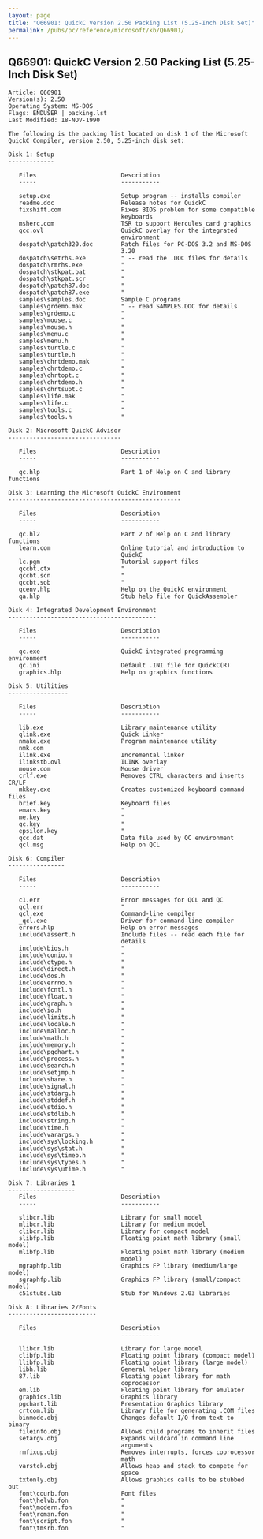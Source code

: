 ```yaml
---
layout: page
title: "Q66901: QuickC Version 2.50 Packing List (5.25-Inch Disk Set)"
permalink: /pubs/pc/reference/microsoft/kb/Q66901/
---
```


## Q66901: QuickC Version 2.50 Packing List (5.25-Inch Disk Set)

	Article: Q66901
	Version(s): 2.50
	Operating System: MS-DOS
	Flags: ENDUSER | packing.lst
	Last Modified: 18-NOV-1990
	
	The following is the packing list located on disk 1 of the Microsoft
	QuickC Compiler, version 2.50, 5.25-inch disk set:
	
	Disk 1: Setup
	-------------
	
	   Files                        Description
	   -----                        -----------
	
	   setup.exe                    Setup program -- installs compiler
	   readme.doc                   Release notes for QuickC
	   fixshift.com                 Fixes BIOS problem for some compatible
	                                keyboards
	   msherc.com                   TSR to support Hercules card graphics
	   qcc.ovl                      QuickC overlay for the integrated
	                                environment
	   dospatch\patch320.doc        Patch files for PC-DOS 3.2 and MS-DOS
	                                3.20
	   dospatch\setrhs.exe          " -- read the .DOC files for details
	   dospatch\rmrhs.exe           "
	   dospatch\stkpat.bat          "
	   dospatch\stkpat.scr          "
	   dospatch\patch87.doc         "
	   dospatch\patch87.exe         "
	   samples\samples.doc          Sample C programs
	   samples\grdemo.mak           " -- read SAMPLES.DOC for details
	   samples\grdemo.c             "
	   samples\mouse.c              "
	   samples\mouse.h              "
	   samples\menu.c               "
	   samples\menu.h               "
	   samples\turtle.c             "
	   samples\turtle.h             "
	   samples\chrtdemo.mak         "
	   samples\chrtdemo.c           "
	   samples\chrtopt.c            "
	   samples\chrtdemo.h           "
	   samples\chrtsupt.c           "
	   samples\life.mak             "
	   samples\life.c               "
	   samples\tools.c              "
	   samples\tools.h              "
	
	Disk 2: Microsoft QuickC Advisor
	--------------------------------
	
	   Files                        Description
	   -----                        -----------
	
	   qc.hlp                       Part 1 of Help on C and library functions
	
	Disk 3: Learning the Microsoft QuickC Environment
	-------------------------------------------------
	
	   Files                        Description
	   -----                        -----------
	
	   qc.hl2                       Part 2 of Help on C and library functions
	   learn.com                    Online tutorial and introduction to
	                                QuickC
	   lc.pgm                       Tutorial support files
	   qccbt.ctx                    "
	   qccbt.scn                    "
	   qccbt.sob                    "
	   qcenv.hlp                    Help on the QuickC environment
	   qa.hlp                       Stub help file for QuickAssembler
	
	Disk 4: Integrated Development Environment
	------------------------------------------
	
	   Files                        Description
	   -----                        -----------
	
	   qc.exe                       QuickC integrated programming environment
	   qc.ini                       Default .INI file for QuickC(R)
	   graphics.hlp                 Help on graphics functions
	
	Disk 5: Utilities
	-----------------
	
	   Files                        Description
	   -----                        -----------
	
	   lib.exe                      Library maintenance utility
	   qlink.exe                    Quick Linker
	   nmake.exe                    Program maintenance utility
	   nmk.com
	   ilink.exe                    Incremental linker
	   ilinkstb.ovl                 ILINK overlay
	   mouse.com                    Mouse driver
	   crlf.exe                     Removes CTRL characters and inserts CR/LF
	   mkkey.exe                    Creates customized keyboard command files
	   brief.key                    Keyboard files
	   emacs.key                    "
	   me.key                       "
	   qc.key                       "
	   epsilon.key                  "
	   qcc.dat                      Data file used by QC environment
	   qcl.msg                      Help on QCL
	
	Disk 6: Compiler
	----------------
	
	   Files                        Description
	   -----                        -----------
	
	   c1.err                       Error messages for QCL and QC
	   qcl.err                      "
	   qcl.exe                      Command-line compiler
	   _qcl.exe                     Driver for command-line compiler
	   errors.hlp                   Help on error messages
	   include\assert.h             Include files -- read each file for
	                                details
	   include\bios.h               "
	   include\conio.h              "
	   include\ctype.h              "
	   include\direct.h             "
	   include\dos.h                "
	   include\errno.h              "
	   include\fcntl.h              "
	   include\float.h              "
	   include\graph.h              "
	   include\io.h                 "
	   include\limits.h             "
	   include\locale.h             "
	   include\malloc.h             "
	   include\math.h               "
	   include\memory.h             "
	   include\pgchart.h            "
	   include\process.h            "
	   include\search.h             "
	   include\setjmp.h             "
	   include\share.h              "
	   include\signal.h             "
	   include\stdarg.h             "
	   include\stddef.h             "
	   include\stdio.h              "
	   include\stdlib.h             "
	   include\string.h             "
	   include\time.h               "
	   include\varargs.h            "
	   include\sys\locking.h        "
	   include\sys\stat.h           "
	   include\sys\timeb.h          "
	   include\sys\types.h          "
	   include\sys\utime.h          "
	
	Disk 7: Libraries 1
	-------------------
	   Files                        Description
	   -----                        -----------
	
	   slibcr.lib                   Library for small model
	   mlibcr.lib                   Library for medium model
	   clibcr.lib                   Library for compact model
	   slibfp.lib                   Floating point math library (small model)
	   mlibfp.lib                   Floating point math library (medium
	                                model)
	   mgraphfp.lib                 Graphics FP library (medium/large model)
	   sgraphfp.lib                 Graphics FP library (small/compact model)
	   c51stubs.lib                 Stub for Windows 2.03 libraries
	
	Disk 8: Libraries 2/Fonts
	-------------------------
	
	   Files                        Description
	   -----                        -----------
	
	   llibcr.lib                   Library for large model
	   clibfp.lib                   Floating point library (compact model)
	   llibfp.lib                   Floating point library (large model)
	   libh.lib                     General helper library
	   87.lib                       Floating point library for math
	                                coprocessor
	   em.lib                       Floating point library for emulator
	   graphics.lib                 Graphics library
	   pgchart.lib                  Presentation Graphics library
	   crtcom.lib                   Library file for generating .COM files
	   binmode.obj                  Changes default I/O from text to binary
	   fileinfo.obj                 Allows child programs to inherit files
	   setargv.obj                  Expands wildcard in command line
	                                arguments
	   rmfixup.obj                  Removes interrupts, forces coprocessor
	                                math
	   varstck.obj                  Allows heap and stack to compete for
	                                space
	   txtonly.obj                  Allows graphics calls to be stubbed out
	   font\courb.fon               Font files
	   font\helvb.fon               "
	   font\modern.fon              "
	   font\roman.fon               "
	   font\script.fon              "
	   font\tmsrb.fon               "

